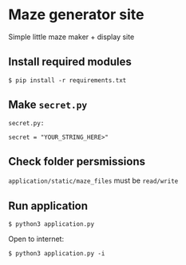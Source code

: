 # Maze generator site

Simple little maze maker + display site

## Install required modules

`$ pip install -r requirements.txt`

## Make `secret.py`

`secret.py:`

`secret = "YOUR_STRING_HERE>"`

## Check folder persmissions

`application/static/maze_files` must be `read/write`

## Run application

`$ python3 application.py`

Open to internet:

`$ python3 application.py -i`
